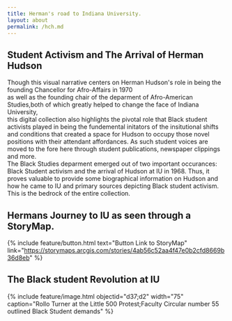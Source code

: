 ```yaml
---
title: Herman's road to Indiana University.
layout: about
permalink: /hch.md
---  
```


##  Student Activism and The Arrival of Herman Hudson    

Though this visual narrative centers on Herman Hudson's role in being the founding Chancellor for Afro-Affairs in 1970  
as well as the founding chair of the deparment of Afro-American Studies,both of which greatly helped to change the face of Indiana University,  
this digital collection also highlights the pivotal role that Black student activists played in being the fundemental initators 
of the insitutional shifts and conditions that created a space for Hudson to occupy those novel positions with their attendant affordances. 
As such student voices are moved to the fore here through student publications, newspaper clippings and more.  
The Black Studies deparment emerged out of two important occurances: Black Student activism and the arrival of Hudson at IU in 1968. 
Thus, it proves valuable to provide some biographical information on Hudson and how he came to IU and primary sources 
depicting Black student activism. This is the bedrock of the entire collection.  

## Hermans Journey to IU as seen through a StoryMap.  

{% include feature/button.html text="Button Link to StoryMap" link="https://storymaps.arcgis.com/stories/4ab56c52aa4f47e0b2cfd8669b36d8eb" %}


## The Black student Revolution at IU

 {% include feature/image.html objectid="d37;d2" width="75" caption="Rollo Turner at the Little 500 Protest;Faculty Circular number 55 outlined Black Student demands" %}
